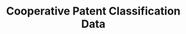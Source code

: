 ---
layout: default
bigquery: https://console.cloud.google.com/bigquery?p=patents-public-data&d=cpc&page=dataset
citation: '“Cooperative Patent Classification” by the EPO and USPTO, for public use. '
contributors: EPO, USPTO
cost: None
description: Cooperative Patent Classification Data contains the scheme and definitions
  of the Cooperative Patent Classification system for classifying patent documents.
  The CPC is the result of a partnership between the EPO and the USPTO in their joint
  effort to develop a common, internationally compatible classification system for
  technical documents, in particular patent publications, which will be used by both
  offices in the patent granting process
documentation: https://www.cooperativepatentclassification.org/cpcSchemeAndDefinitions
last_edit: 04/12/2022, 17:51:58
location: https://www.cooperativepatentclassification.org/index
maintained_by: USPTO, EPO
schema_fields:
- informativeReferences
- title_part
- glossary
- breakdownCode
- titlePart
- notAllocatable
- limitingReferences
- synonyms
- informative_references
- title_full
- application_references
- additional_only
- ipc_concordant
- dateRevised
- applicationReferences
- not_allocatable
- parents
- date_revised
- children
- residualReferences
- symbol
- child_groups
- ipcConcordant
- definition
- titleFull
- childGroups
- sizeCache
- breakdown_code
- level
- limiting_references
- status
- residual_references
shortname: cooperative_patent_classification
tags:
- patents
- science
title: Cooperative Patent Classification Data
uuid: 984374a7-16e9-4b35-9445-458daceb01bf
---